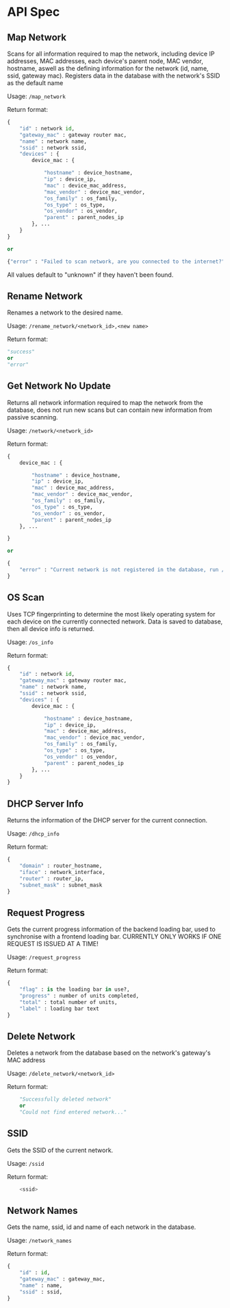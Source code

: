 # API Spec #

## Map Network ##

Scans for all information required to map the network, including device IP addresses, MAC addresses, each device's parent node, MAC vendor, hostname, aswell as the defining information for the network (id, name, ssid, gateway mac).
Registers data in the database with the network's SSID as the default name

Usage: ```/map_network```

Return format:
```python
{
    "id" : network id,
    "gateway_mac" : gateway router mac,
    "name" : network name,
    "ssid" : network ssid,
    "devices" : {
        device_mac : {

            "hostname" : device_hostname,
            "ip" : device_ip,
            "mac" : device_mac_address,
            "mac_vendor" : device_mac_vendor,
            "os_family" : os_family,
            "os_type" : os_type,
            "os_vendor" : os_vendor,
            "parent" : parent_nodes_ip
        }, ...
    }
}

or

{"error" : "Failed to scan network, are you connected to the internet?"}

```
All values default to "unknown" if they haven't been found.

## Rename Network ##

Renames a network to the desired name.

Usage: ```/rename_network/<network_id>,<new name>```

Return format:
```python
"success"
or
"error"

```

## Get Network No Update ##

Returns all network information required to map the network from the database, does not run new scans but can contain new information from passive scanning.

Usage: ```/network/<network_id>```

Return format:
```python
{
    device_mac : {

        "hostname" : device_hostname,
        "ip" : device_ip,
        "mac" : device_mac_address,
        "mac_vendor" : device_mac_vendor,
        "os_family" : os_family,
        "os_type" : os_type,
        "os_vendor" : os_vendor,
        "parent" : parent_nodes_ip
    }, ...

}

or

{
    "error" : "Current network is not registered in the database, run /map_network to add this network to the database."
}
```

## OS Scan ##

Uses TCP fingerprinting to determine the most likely operating system for each device on the currently connected network.
Data is saved to database, then all device info is returned.

Usage: ```/os_info```

Return format:
```python
{
    "id" : network id,
    "gateway_mac" : gateway router mac,
    "name" : network name,
    "ssid" : network ssid,
    "devices" : {
        device_mac : {

            "hostname" : device_hostname,
            "ip" : device_ip,
            "mac" : device_mac_address,
            "mac_vendor" : device_mac_vendor,
            "os_family" : os_family,
            "os_type" : os_type,
            "os_vendor" : os_vendor,
            "parent" : parent_nodes_ip
        }, ...
    }
}
```

## DHCP Server Info ##

Returns the information of the DHCP server for the current connection.

Usage: ```/dhcp_info```

Return format:
```python
{
    "domain" : router_hostname,
    "iface" : network_interface,
    "router" : router_ip,
    "subnet_mask" : subnet_mask
}
```

## Request Progress ##

Gets the current progress information of the backend loading bar, used to synchronise with a frontend loading bar. CURRENTLY ONLY WORKS IF ONE REQUEST IS ISSUED AT A TIME!

Usage: ```/request_progress```

Return format:
```python
{
    "flag" : is the loading bar in use?,
    "progress" : number of units completed,
    "total" : total number of units,
    "label" : loading bar text
}
```

## Delete Network ##

Deletes a network from the database based on the network's gateway's MAC address

Usage: ```/delete_network/<network_id>```

Return format:
```python
    "Successfully deleted network"
    or
    "Could not find entered network..."
```

## SSID ##

Gets the SSID of the current network.

Usage: ```/ssid```

Return format:
```python
    <ssid>
```

## Network Names ##

Gets the name, ssid, id and name of each network in the database.

Usage: ```/network_names```

Return format:
```python
{
    "id" : id,
    "gateway_mac" : gateway_mac,
    "name" : name,
    "ssid" : ssid,
}
```

